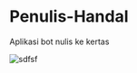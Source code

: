 # Penulis-Handal
Aplikasi bot nulis ke kertas

![sdfsf](https://user-images.githubusercontent.com/73814468/146589845-bc1988a4-4801-4dd6-9487-924ab19f1778.png)
